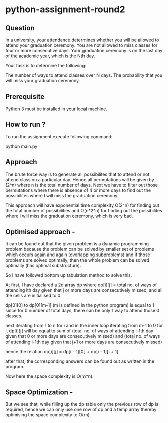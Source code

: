 # python-assignment-round2


## Question

In a university, your attendance determines whether you will be allowed to attend your graduation ceremony. You are not allowed to miss classes for four or more 
consecutive days. Your graduation ceremony is on the last day of the academic year, which is the Nth day.

Your task is to determine the following:

The number of ways to attend classes over N days.
The probability that you will miss your graduation ceremony.

## Prerequisite

Python 3 must be installed in your local machine.

## How to run ?

To run the assignment execute following command:

python main.py

## Approach

The brute force way is to generate all possibilites that to attend or not attend class on a particular day. Hence all permutations will be given by (2^n) where
n is the total number of days. Next we have to filter out those permutations where there is absence of 4 or more days to find out the possibilites where I will
miss the graduation ceremony. 

This approach will have exponential time complexity O(2^n) for finding out the total number of possibilities and O(n*2^n) for finding out the possibilites where I will
miss the graduation ceremony, which is very bad.

## Optimised approach - 

It can be found out that the given problem is a dynamic programming problem because the problem can be solved by smaller set of problems which occurs again and again
(overlapping subproblems) and if those problems are solved optimally, then the whole problem can be solved optimally (has optimal substructure).

So I have followed bottom up tabulation method to solve this.

At first, I have declared a 2d array dp where dp[i][j] = total no. of ways of attending ith day given that j or more days are consecutively missed, and all the cells
are initialised to 0.

dp[0][0] to dp[0][m-1] (m is defined in the python program) is equal to 1 since for 0 number of total days, there can be only 1 way to attend those 0 classes.

next iterating from 1 to n for i and in the inner loop iterating from m-1 to 0 for j, dp[i][j] will be equal to sum of (total no. of ways of attending 
i-1th day given that 0 or more days are consecutively missed) and (total no. of ways of attending i-1th day given that j+1 or more days are consecutively missed)

hence the relation dp[i][j] = dp[i - 1][0] + dp[i - 1][j + 1]

after that, the corresponding answers can be found out as written in the program.

Now here the space complexity is O(m*n).

## Space Optimization - 

But we see that, while filling up the dp table only the previous row of dp is required, hence we can only use one row of dp and a temp array thereby optimising
the space complexity to O(m).

